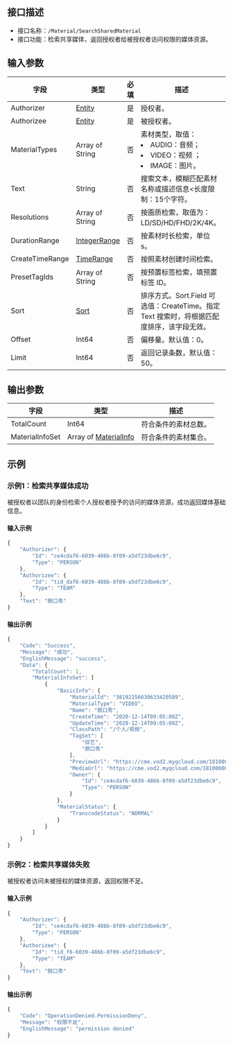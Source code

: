 <!-- 注意：本文档由 gen_client_api_from_core.sh 脚本自动生成，如有修改需求，请阅读 readme.md -->

## 接口描述
- 接口名称：`/Material/SearchSharedMaterial`
- 接口功能：检索共享媒体，返回授权者给被授权者访问权限的媒体资源。

## 输入参数

字段 | 类型 | 必填 | 描述
------- | ------- | ------- | -------
Authorizer | [Entity](https://cloud.tencent.com/document/api/1156/40360#Entity) | 是 |授权者。
Authorizee   | [Entity](https://cloud.tencent.com/document/api/1156/40360#Entity) | 是 |被授权者。
MaterialTypes | Array of String| 否 |素材类型，取值：<li>AUDIO：音频；</li><li>VIDEO：视频 ；</li><li>IMAGE：图片。</li>
Text | String| 否 |搜索文本，模糊匹配素材名称或描述信息<长度限制：15个字符。
Resolutions | Array of String| 否 |按画质检索，取值为：LD/SD/HD/FHD/2K/4K。
DurationRange |[IntegerRange](https://cloud.tencent.com/document/api/1156/40360#IntegerRange)| 否 |按素材时长检索，单位 s。
CreateTimeRange | [TimeRange](https://cloud.tencent.com/document/api/1156/40360#TimeRange)| 否 |按照素材创建时间检索。
PresetTagIds | Array of String| 否 |按预置标签检索，填预置标签 ID。
Sort | [Sort](https://cloud.tencent.com/document/api/1156/40360#SortBy)| 否 |排序方式。Sort.Field 可选值：CreateTime。指定 Text 搜索时，将根据匹配度排序，该字段无效。
Offset | Int64| 否 |偏移量。默认值：0。
Limit | Int64| 否 |返回记录条数，默认值：50。



## 输出参数

字段 | 类型 | 描述
------- | ------- | -------
TotalCount | Int64 | 符合条件的素材总数。
MaterialInfoSet | 	Array of [MaterialInfo](https://cloud.tencent.com/document/product/1156/51421#MaterialInfo) | 符合条件的素材集合。 


## 示例
### 示例1：检索共享媒体成功
被授权者以团队的身份检索个人授权者授予的访问的媒体资源，成功返回媒体基础信息。

#### 输入示例
```javascript
{
    "Authorizer": {
        "Id": "ce4cdaf6-6039-486b-8f09-a5df23dbe6c9",
        "Type": "PERSON"
    },
    "Authorizee": {
        "Id": "tid_daf6-6039-486b-8f09-a5df23dbe6c9",
        "Type": "TEAM"
    },
    "Text": "脱口秀"
}
```


#### 输出示例
```javascript
{
    "Code": "Success",
    "Message": "成功",
    "EnglishMessage": "success",
    "Data": {
        "TotalCount": 1,
        "MaterialInfoSet": [
            {
                "BasicInfo": {
                    "MaterialId": "38192156030633420589",
                    "MaterialType": "VIDEO",
                    "Name": "脱口秀",
                    "CreateTime": "2020-12-14T09:05:08Z",
                    "UpdateTime": "2020-12-14T09:05:08Z",
                    "ClassPath": "/个人/视频",
                    "TagSet": [
                        "综艺",
                        "脱口秀"
                    ],
                    "PreviewUrl": "https://cme.vod2.myqcloud.com/1810000003/8d388657vodtranscq1810000003/9be0dda85285890811308550195/coverBySnapshot/coverBySnapshot_10_0.jpg",
                    "MediaUrl": "https://cme.vod2.myqcloud.com/1810000003/b64e98afvodcq1810000003/9be0dda85285890811308550195/ixbEocVHT1oA.mp4?t=5fdf14b4&whref=yunjian.qq.com&sign=ce15ca0558bebe775974e28217280355",
                    "Owner": {
                        "Id": "ce4cdaf6-6039-486b-8f09-a5df23dbe6c9",
                        "Type": "PERSON"
                    }
                },
                "MaterialStatus": {
                    "TranscodeStatus": "NORMAL"
                }
            }
        ]
    }
}
```
### 示例2：检索共享媒体失败
被授权者访问未被授权的媒体资源，返回权限不足。

#### 输入示例
```javascript
{
    "Authorizer": {
        "Id": "ce4cdaf6-6039-486b-8f09-a5df23dbe6c9",
        "Type": "PERSON"
    },
    "Authorizee": {
        "Id": "tid_f6-6039-486b-8f09-a5df23dbe6c9",
        "Type": "TEAM"
    },
    "Text": "脱口秀"
}
```


#### 输出示例
```javascript
{
    "Code": "OperationDenied.PermissionDeny",
    "Message": "权限不足",
    "EnglishMessage": "permission denied"
}
```

